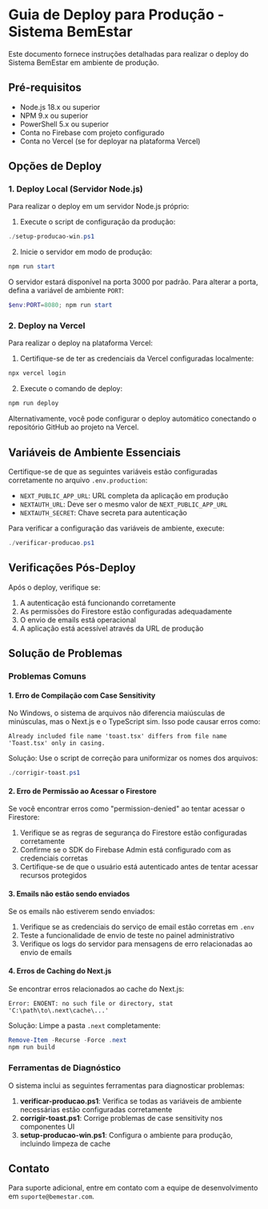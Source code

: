 # Guia de Deploy para Produção - Sistema BemEstar

Este documento fornece instruções detalhadas para realizar o deploy do Sistema BemEstar em ambiente de produção.

## Pré-requisitos

- Node.js 18.x ou superior
- NPM 9.x ou superior
- PowerShell 5.x ou superior
- Conta no Firebase com projeto configurado
- Conta no Vercel (se for deployar na plataforma Vercel)

## Opções de Deploy

### 1. Deploy Local (Servidor Node.js)

Para realizar o deploy em um servidor Node.js próprio:

1. Execute o script de configuração da produção:

```powershell
./setup-producao-win.ps1
```

2. Inicie o servidor em modo de produção:

```powershell
npm run start
```

O servidor estará disponível na porta 3000 por padrão. Para alterar a porta, defina a variável de ambiente `PORT`:

```powershell
$env:PORT=8080; npm run start
```

### 2. Deploy na Vercel

Para realizar o deploy na plataforma Vercel:

1. Certifique-se de ter as credenciais da Vercel configuradas localmente:

```bash
npx vercel login
```

2. Execute o comando de deploy:

```bash
npm run deploy
```

Alternativamente, você pode configurar o deploy automático conectando o repositório GitHub ao projeto na Vercel.

## Variáveis de Ambiente Essenciais

Certifique-se de que as seguintes variáveis estão configuradas corretamente no arquivo `.env.production`:

- `NEXT_PUBLIC_APP_URL`: URL completa da aplicação em produção
- `NEXTAUTH_URL`: Deve ser o mesmo valor de `NEXT_PUBLIC_APP_URL`
- `NEXTAUTH_SECRET`: Chave secreta para autenticação

Para verificar a configuração das variáveis de ambiente, execute:

```powershell
./verificar-producao.ps1
```

## Verificações Pós-Deploy

Após o deploy, verifique se:

1. A autenticação está funcionando corretamente
2. As permissões do Firestore estão configuradas adequadamente
3. O envio de emails está operacional
4. A aplicação está acessível através da URL de produção

## Solução de Problemas

### Problemas Comuns

#### 1. Erro de Compilação com Case Sensitivity

No Windows, o sistema de arquivos não diferencia maiúsculas de minúsculas, mas o Next.js e o TypeScript sim. Isso pode causar erros como:

```
Already included file name 'toast.tsx' differs from file name 'Toast.tsx' only in casing.
```

Solução: Use o script de correção para uniformizar os nomes dos arquivos:

```powershell
./corrigir-toast.ps1
```

#### 2. Erro de Permissão ao Acessar o Firestore

Se você encontrar erros como "permission-denied" ao tentar acessar o Firestore:

1. Verifique se as regras de segurança do Firestore estão configuradas corretamente
2. Confirme se o SDK do Firebase Admin está configurado com as credenciais corretas
3. Certifique-se de que o usuário está autenticado antes de tentar acessar recursos protegidos

#### 3. Emails não estão sendo enviados

Se os emails não estiverem sendo enviados:

1. Verifique se as credenciais do serviço de email estão corretas em `.env`
2. Teste a funcionalidade de envio de teste no painel administrativo
3. Verifique os logs do servidor para mensagens de erro relacionadas ao envio de emails

#### 4. Erros de Caching do Next.js

Se encontrar erros relacionados ao cache do Next.js:

```
Error: ENOENT: no such file or directory, stat 'C:\path\to\.next\cache\...'
```

Solução: Limpe a pasta `.next` completamente:

```powershell
Remove-Item -Recurse -Force .next
npm run build
```

### Ferramentas de Diagnóstico

O sistema inclui as seguintes ferramentas para diagnosticar problemas:

1. **verificar-producao.ps1**: Verifica se todas as variáveis de ambiente necessárias estão configuradas corretamente
2. **corrigir-toast.ps1**: Corrige problemas de case sensitivity nos componentes UI
3. **setup-producao-win.ps1**: Configura o ambiente para produção, incluindo limpeza de cache

## Contato

Para suporte adicional, entre em contato com a equipe de desenvolvimento em `suporte@bemestar.com`. 